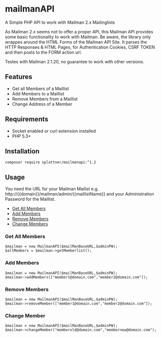 # mailmanAPI
A Simple PHP API to work with Mailman 2.x Mailinglists

As Mailman 2.x seems not to offer a proper API, this Mailman API provides some basic functionality to work with Mailman.
Be aware, the library only wrappes around the HTML Forms of the Mailman API Site. It parses the HTTP Responses & HTML Pages, for Authentication Cookies, CSRF TOKEN and then posts to the FORM action url.

Testes with Mailman 2.1.20, no guarantee to work with other versions.


## Features
- Get all Members of a Maillist
- Add Members to a Maillist
- Remove Members from a Maillist
- Change Address of a Member

## Requirements
- Socket enabled or curl extension installed
- PHP 5.3+

## Installation
```
composer require splattner/mailmanapi:^1.2
```

## Usage

You need the URL for your Mailman Mailist e.g. http://{{domain}}/mailman/admin/{{maillistName}} and your Administration Password for the Maillist.

* [Get All Members](#get-all-members)
* [Add Members](#add-members)
* [Remove Members](#remove-members)
* [Change Members](#change-member)


### Get All Members

```
$mailman = new MailmanAPI($mailManBaseURL,$adminPW);
$allMembers = $mailman->getMemberlist();
```

### Add Members

```
$mailman = new MailmanAPI($mailManBaseURL,$adminPW);
$mailman->addMembers(["member1@domain.com","member2@domain.com"]);
```

### Remove Members

```
$mailman = new MailmanAPI($mailManBaseURL,$adminPW);
$mailman->removeMember(["member1@domain.com","member2@domain.com"]);
```

### Change Member

```
$mailman = new MailmanAPI($mailManBaseURL,$adminPW);
$mailman->changeMember("memberold@domain.com","membernew@domain.com");
```
